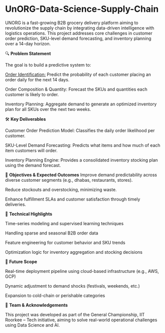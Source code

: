 # UnORG-Data-Science-Supply-Chain

UNORG is a fast-growing B2B grocery delivery platform aiming to revolutionize the supply chain by integrating data-driven intelligence with logistics operations. This project addresses core challenges in customer order prediction, SKU-level demand forecasting, and inventory planning over a 14-day horizon.

🔍 **Problem Statement**


The goal is to build a predictive system to:

<u>Order Identification:</u> Predict the probability of each customer placing an order daily for the next 14 days.

Order Composition & Quantity: Forecast the SKUs and quantities each customer is likely to order.

Inventory Planning: Aggregate demand to generate an optimized inventory plan for all SKUs over the next two weeks.



🛠️ **Key Deliverables**


Customer Order Prediction Model: Classifies the daily order likelihood per customer.

SKU-Level Demand Forecasting: Predicts what items and how much of each item customers will order.

Inventory Planning Engine: Provides a consolidated inventory stocking plan using the demand forecast.



🎯 **Objectives & Expected Outcomes**
Improve demand predictability across diverse customer segments (e.g., dhabas, restaurants, stores).

Reduce stockouts and overstocking, minimizing waste.

Enhance fulfillment SLAs and customer satisfaction through timely deliveries.



🧠 **Technical Highlights**


Time-series modeling and supervised learning techniques

Handling sparse and seasonal B2B order data

Feature engineering for customer behavior and SKU trends

Optimization logic for inventory aggregation and stocking decisions



🚀 **Future Scope**


Real-time deployment pipeline using cloud-based infrastructure (e.g., AWS, GCP)

Dynamic adjustment to demand shocks (festivals, weekends, etc.)

Expansion to cold-chain or perishable categories



👥 **Team & Acknowledgements**


This project was developed as part of the General Championship, IIT Roorkee – Tech initiative, aiming to solve real-world operational challenges using Data Science and AI.
